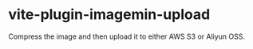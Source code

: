 # vite-plugin-imagemin-upload
Compress the image and then upload it to either AWS S3 or Aliyun OSS.
